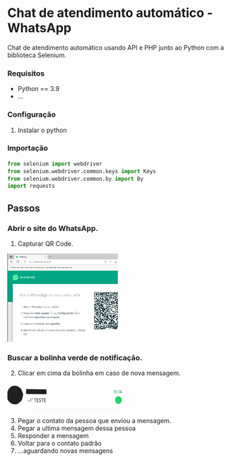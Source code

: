# Chat de atendimento automático - WhatsApp
Chat de atendimento automático usando API e PHP junto ao Python com a biblioteca Selenium.

### Requisitos
- Python == 3.9
- ... 

### Configuração
1. Instalar o python

### Importação
```python
from selenium import webdriver
from selenium.webdriver.common.keys import Keys
from selenium.webdriver.common.by import By
import requests
```

## Passos

### Abrir o site do WhatsApp.
1. Capturar QR Code.<br>
<img src="img/captura_qrCode.png" alt="Capturar QR Code" width="250" height="200">


### Buscar a bolinha verde de notificação.
2. Clicar em cima da bolinha em caso de nova mensagem.<br>
<img src="img\bolinhaverde.png" alt="Capturar Bolinhha" width="260" height="60">

3. Pegar o contato da pessoa que enviou a mensagem.
6. Pegar a ultima mensagem dessa pessoa
7. Responder a mensagem
8. Voltar para o contato padrão
9. ...aguardando novas mensagens